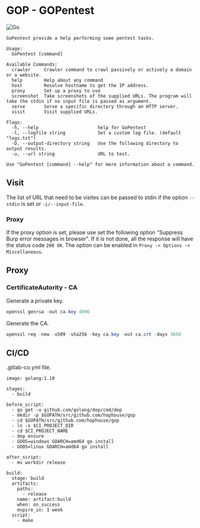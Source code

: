# GOP - GOPentest
![Go](https://github.com/HopHouse/gop/workflows/Go/badge.svg)

```
GoPentest provide a help performing some pentest tasks.

Usage:
  GoPentest [command]

Available Commands:
  crawler     Crawler command to crawl passively or actively a domain or a website.
  help        Help about any command
  host        Resolve hostname to get the IP address.
  proxy       Set up a proxy to use
  screenshot  Take screenshots of the supplied URLs. The program will take the stdin if no input file is passed as argument.
  serve       Serve a specific directory through an HTTP server.
  visit       Visit supplied URLs.

Flags:
  -h, --help                      help for GoPentest
  -l, --logfile string            Set a custom log file. (default "logs.txt")
  -D, --output-directory string   Use the following directory to output results.
  -u, --url string                URL to test.

Use "GoPentest [command] --help" for more information about a command.
```

## Visit
The list of URL that need to be visites can be passed to stdin if the option `--stdin` is set or `-i/--input-file`.
### Proxy
If the proxy option is set, please use set the following option "Suppress Burp error messages in browser". If it is not done, all the response will have the status code `200 OK`. The option can be enabled in `Proxy -> Options -> Miscellaneous`.

## Proxy
### CertificateAutority - CA
Generate a private key.
```powershell
openssl genrsa -out ca.key 4096
```

Generate the CA.
```powershell
openssl req -new -x509 -sha256 -key ca.key -out ca.crt -days 3650
```

## CI/CD

.gitlab-co.yml file.
```
image: golang:1.10

stages:
  - build

before_script:
  - go get -u github.com/golang/dep/cmd/dep
  - mkdir -p $GOPATH/src/github.com/hophouse/gop
  - cd $GOPATH/src/github.com/hophouse/gop
  - ln -s $CI_PROJECT_DIR
  - cd $CI_PROJECT_NAME
  - dep ensure
  - GOOS=windows GOARCH=amd64 go install
  - GOOS=linux GOARCH=amd64 go install

after_script:
  - mv workdir release

build:
  stage: build
  artifacts:
    paths:
      - release
    name: artifact:build
    when: on_success
    expire_in: 1 week
  script:
    - make
```
